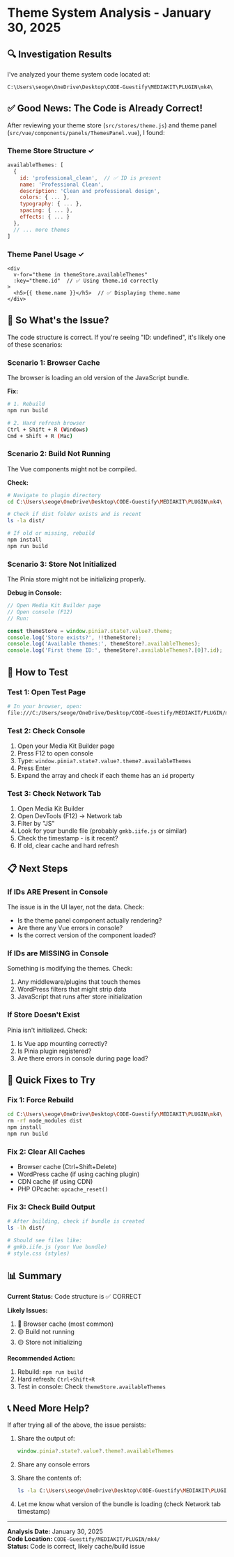 # Theme System Analysis - January 30, 2025

## 🔍 Investigation Results

I've analyzed your theme system code located at:
```
C:\Users\seoge\OneDrive\Desktop\CODE-Guestify\MEDIAKIT\PLUGIN\mk4\
```

## ✅ Good News: The Code is Already Correct!

After reviewing your theme store (`src/stores/theme.js`) and theme panel (`src/vue/components/panels/ThemesPanel.vue`), I found:

### Theme Store Structure ✓
```javascript
availableThemes: [
  {
    id: 'professional_clean',  // ✅ ID is present
    name: 'Professional Clean',
    description: 'Clean and professional design',
    colors: { ... },
    typography: { ... },
    spacing: { ... },
    effects: { ... }
  },
  // ... more themes
]
```

### Theme Panel Usage ✓
```vue
<div 
  v-for="theme in themeStore.availableThemes" 
  :key="theme.id"  // ✅ Using theme.id correctly
>
  <h5>{{ theme.name }}</h5>  // ✅ Displaying theme.name
</div>
```

## 🤔 So What's the Issue?

The code structure is correct. If you're seeing "ID: undefined", it's likely one of these scenarios:

### Scenario 1: Browser Cache
The browser is loading an old version of the JavaScript bundle.

**Fix:**
```bash
# 1. Rebuild
npm run build

# 2. Hard refresh browser
Ctrl + Shift + R (Windows)
Cmd + Shift + R (Mac)
```

### Scenario 2: Build Not Running
The Vue components might not be compiled.

**Check:**
```bash
# Navigate to plugin directory
cd C:\Users\seoge\OneDrive\Desktop\CODE-Guestify\MEDIAKIT\PLUGIN\mk4\

# Check if dist folder exists and is recent
ls -la dist/

# If old or missing, rebuild
npm install
npm run build
```

### Scenario 3: Store Not Initialized
The Pinia store might not be initializing properly.

**Debug in Console:**
```javascript
// Open Media Kit Builder page
// Open console (F12)
// Run:

const themeStore = window.pinia?.state?.value?.theme;
console.log('Store exists?', !!themeStore);
console.log('Available themes:', themeStore?.availableThemes);
console.log('First theme ID:', themeStore?.availableThemes?.[0]?.id);
```

## 🧪 How to Test

### Test 1: Open Test Page
```bash
# In your browser, open:
file:///C:/Users/seoge/OneDrive/Desktop/CODE-Guestify/MEDIAKIT/PLUGIN/mk4/test-theme-system.html
```

### Test 2: Check Console
1. Open your Media Kit Builder page
2. Press F12 to open console
3. Type: `window.pinia?.state?.value?.theme?.availableThemes`
4. Press Enter
5. Expand the array and check if each theme has an `id` property

### Test 3: Check Network Tab
1. Open Media Kit Builder
2. Open DevTools (F12) → Network tab
3. Filter by "JS"
4. Look for your bundle file (probably `gmkb.iife.js` or similar)
5. Check the timestamp - is it recent?
6. If old, clear cache and hard refresh

## 📋 Next Steps

### If IDs ARE Present in Console
The issue is in the UI layer, not the data. Check:
- Is the theme panel component actually rendering?
- Are there any Vue errors in console?
- Is the correct version of the component loaded?

### If IDs are MISSING in Console
Something is modifying the themes. Check:
1. Any middleware/plugins that touch themes
2. WordPress filters that might strip data
3. JavaScript that runs after store initialization

### If Store Doesn't Exist
Pinia isn't initialized. Check:
1. Is Vue app mounting correctly?
2. Is Pinia plugin registered?
3. Are there errors in console during page load?

## 🔧 Quick Fixes to Try

### Fix 1: Force Rebuild
```bash
cd C:\Users\seoge\OneDrive\Desktop\CODE-Guestify\MEDIAKIT\PLUGIN\mk4\
rm -rf node_modules dist
npm install
npm run build
```

### Fix 2: Clear All Caches
- Browser cache (Ctrl+Shift+Delete)
- WordPress cache (if using caching plugin)
- CDN cache (if using CDN)
- PHP OPcache: `opcache_reset()`

### Fix 3: Check Build Output
```bash
# After building, check if bundle is created
ls -lh dist/

# Should see files like:
# gmkb.iife.js (your Vue bundle)
# style.css (styles)
```

## 📊 Summary

**Current Status:** Code structure is ✅ CORRECT

**Likely Issues:**
1. 🔴 Browser cache (most common)
2. 🟡 Build not running
3. 🟡 Store not initializing

**Recommended Action:**
1. Rebuild: `npm run build`
2. Hard refresh: `Ctrl+Shift+R`
3. Test in console: Check `themeStore.availableThemes`

## 📞 Need More Help?

If after trying all of the above, the issue persists:

1. Share the output of:
   ```javascript
   window.pinia?.state?.value?.theme?.availableThemes
   ```

2. Share any console errors

3. Share the contents of:
   ```bash
   ls -la C:\Users\seoge\OneDrive\Desktop\CODE-Guestify\MEDIAKIT\PLUGIN\mk4\dist\
   ```

4. Let me know what version of the bundle is loading (check Network tab timestamp)

---

**Analysis Date:** January 30, 2025  
**Code Location:** `CODE-Guestify/MEDIAKIT/PLUGIN/mk4/`  
**Status:** Code is correct, likely cache/build issue

